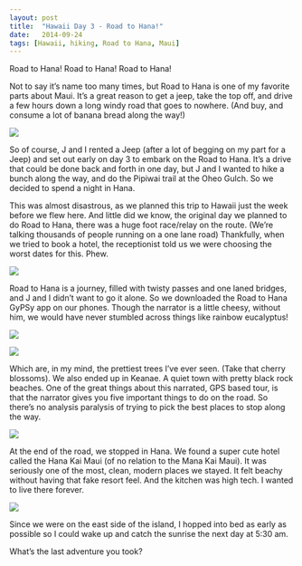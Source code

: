 ```yaml
---
layout: post
title:  "Hawaii Day 3 - Road to Hana!"
date:   2014-09-24
tags: [Hawaii, hiking, Road to Hana, Maui]
---
```


Road to Hana! Road to Hana! Road to Hana! 

Not to say it’s name too many times, but Road to Hana is one of my favorite parts about Maui. It’s a great reason to get a jeep, take the top off, and drive a few hours down a long windy road that goes to nowhere. (And buy, and consume a lot of banana bread along the way!)

![](https://lh4.googleusercontent.com/-s5Kco6FBw5E/VB-oufZyDPI/AAAAAAAALWo/1sIPJvAu2SA/w1062-h708-no/IMG_0856.jpg)

So of course, J and I rented a Jeep (after a lot of begging on my part for a Jeep) and set out early on day 3 to embark on the Road to Hana. It’s a drive that could be done back and forth in one day, but J and I wanted to hike a bunch along the way, and do the Pipiwai trail at the Oheo Gulch. So we decided to spend a night in Hana. 

This was almost disastrous, as we planned this trip to Hawaii just the week before we flew here. And little did we know, the original day we planned to do Road to Hana, there was a huge foot race/relay on the route. (We’re talking thousands of people running on a one lane road) Thankfully, when we tried to book a hotel, the receptionist told us we were choosing the worst dates for this. Phew.

![](https://lh3.googleusercontent.com/NDWzD7LDKbOi2GbZdMLKyZHHkiFU53FG0DhuS5v_ZmQ=w489-h715-no)

Road to Hana is a journey, filled with twisty passes and one laned bridges, and J and I didn’t want to go it alone. So we downloaded the Road to Hana GyPSy app on our phones. Though the narrator is a little cheesy, without him, we would have never stumbled across things like rainbow eucalyptus!

![](https://lh6.googleusercontent.com/-_ILasbMsR7E/VB-omN9PjoI/AAAAAAAALV4/wa5ecKZL-3c/w477-h716-no/IMG_0804.jpg)

![](https://lh5.googleusercontent.com/-f6Goa6m-3J0/VB-olMsqzqI/AAAAAAAALV0/uOIYvt1i88A/w477-h716-no/IMG_0796.jpg)

Which are, in my mind, the prettiest trees I’ve ever seen. (Take that cherry blossoms). We also ended up in Keanae. A quiet town with pretty black rock beaches. One of the great things about this narrated, GPS based tour, is that the narrator gives you five important things to do on the road. So there’s no analysis paralysis of trying to pick the best places to stop along the way.

![](https://lh3.googleusercontent.com/-EPNa5-3laKc/VB91UcXnVnI/AAAAAAAAKXw/cWRt7PIRZow/w1062-h708-no/IMG_0823.JPG)

At the end of the road, we stopped in Hana. We found a super cute hotel called the Hana Kai Maui (of no relation to the Mana Kai Maui). It was seriously one of the most, clean, modern places we stayed. It felt beachy without having that fake resort feel. And the kitchen was high tech. I wanted to live there forever.

![](https://lh3.googleusercontent.com/-EDQooL44HU0/VB92YQvF9dI/AAAAAAAAKeA/mzgYupFIDrU/w1062-h708-no/IMG_0873.JPG)

Since we were on the east side of the island, I hopped into bed as early as possible so I could wake up and catch the sunrise the next day at 5:30 am. 

What’s the last adventure you took?